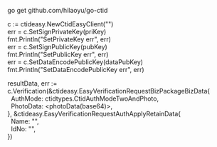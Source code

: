 go get github.com/hilaoyu/go-ctid


c := ctideasy.NewCtidEasyClient("<orgCode>")  
err = c.SetSignPrivateKey(priKey)  
fmt.Println("SetPrivateKey err", err)  
err = c.SetSignPublicKey(pubKey)  
fmt.Println("SetPublicKey err", err)  
err = c.SetDataEncodePublicKey(dataPubKey)  
fmt.Println("SetDataEncodePublicKey err", err)  

resultData, err := c.Verification(&ctideasy.EasyVerificationRequestBizPackageBizData{  
&nbsp;&nbsp;AuthMode:  ctidtypes.CtidAuthModeTwoAndPhoto,  
&nbsp;&nbsp;PhotoData: <photoData(base64)>,  
}, &ctideasy.EasyVerificationRequestAuthApplyRetainData{  
&nbsp;&nbsp;Name: "<name>",  
&nbsp;&nbsp;IdNo: "<idcard no>",  
})  

